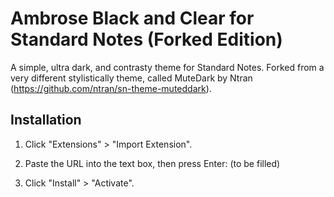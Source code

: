 # Ambrose Black and Clear for Standard Notes (Forked Edition)

A simple, ultra dark, and contrasty theme for Standard Notes.
Forked from a very different stylistically theme, called MuteDark by Ntran (https://github.com/ntran/sn-theme-muteddark).

## Installation

1. Click "Extensions" > "Import Extension".
2. Paste the URL into the text box, then press Enter:
    (to be filled)

3. Click "Install" > "Activate".
